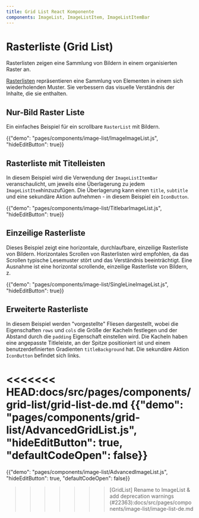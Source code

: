 ```yaml
---
title: Grid List React Komponente
components: ImageList, ImageListItem, ImageListItemBar
---
```


# Rasterliste (Grid List)

<p class="description">Rasterlisten zeigen eine Sammlung von Bildern in einem organisierten Raster an.</p>

[Rasterlisten](https://material.io/design/components/image-lists.html) repräsentieren eine Sammlung von Elementen in einem sich wiederholenden Muster. Sie verbessern das visuelle Verständnis der Inhalte, die sie enthalten.

## Nur-Bild Raster Liste

Ein einfaches Beispiel für ein scrollbare `RasterList` mit Bildern.

{{"demo": "pages/components/image-list/ImageImageList.js", "hideEditButton": true}}

## Rasterliste mit Titelleisten

In diesem Beispiel wird die Verwendung der `ImageListItemBar` veranschaulicht, um jeweils eine Überlagerung zu jedem `ImageListItem`hinzuzufügen. Die Überlagerung kann einen `title`, `subtitle` und eine sekundäre Aktion aufnehmen - in diesem Beispiel ein `IconButton`.

{{"demo": "pages/components/image-list/TitlebarImageList.js", "hideEditButton": true}}

## Einzeilige Rasterliste

Dieses Beispiel zeigt eine horizontale, durchlaufbare, einzeilige Rasterliste von Bildern. Horizontales Scrollen von Rasterlisten wird empfohlen, da das Scrollen typische Lesemuster stört und das Verständnis beeinträchtigt. Eine Ausnahme ist eine horizontal scrollende, einzeilige Rasterliste von Bildern, z.

{{"demo": "pages/components/image-list/SingleLineImageList.js", "hideEditButton": true}}

## Erweiterte Rasterliste

In diesem Beispiel werden "vorgestellte" Fliesen dargestellt, wobei die Eigenschaften `rows` und `cols` die Größe der Kacheln festlegen und der Abstand durch die `padding` Eigenschaft einstellen wird. Die Kacheln haben eine angepasste Titleleiste, an der Spitze positioniert ist und einem benutzerdefinierten Gradienten `titleBackground` hat. Die sekundäre Aktion `IconButton` befindet sich links.

<<<<<<< HEAD:docs/src/pages/components/grid-list/grid-list-de.md
{{"demo": "pages/components/grid-list/AdvancedGridList.js", "hideEditButton": true, "defaultCodeOpen": false}}
=======
{{"demo": "pages/components/image-list/AdvancedImageList.js", "hideEditButton": true, "defaultCodeOpen": false}}
>>>>>>> [GridList] Rename to ImageList & add deprecation warnings (#22363):docs/src/pages/components/image-list/image-list-de.md

